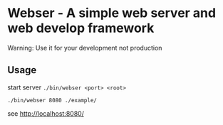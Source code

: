 # Webser - A simple web server and web develop framework #

Warning: Use it for your development not production

## Usage ##

start server `./bin/webser <port> <root>`

    ./bin/webser 8080 ./example/

see [http://localhost:8080/](http://localhost:8080/)
